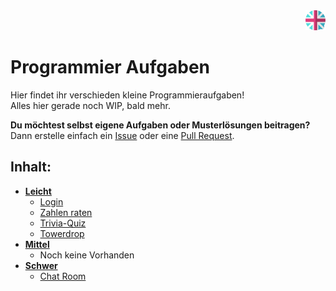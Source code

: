 <div align="right"><a href="README_EN.md"><img src=".assets/img/lang_en.png" height="32"/></a></div>

# Programmier Aufgaben
  
Hier findet ihr verschieden kleine Programmieraufgaben!  
Alles hier gerade noch WIP, bald mehr.  

**Du möchtest selbst eigene Aufgaben oder Musterlösungen beitragen?**  
Dann erstelle einfach ein [Issue](https://github.com/dev-schueppchen/programmier-aufgaben/issues/new) oder eine [Pull Request](https://github.com/dev-schueppchen/programmier-aufgaben/pulls).


## Inhalt:
- [**Leicht**](aufgaben-leicht)
  - [Login](aufgaben-leicht/aufgabe01)
  - [Zahlen raten](aufgaben-leicht/aufgabe02)
  - [Trivia-Quiz](aufgaben-leicht/aufgabe03)
  - [Towerdrop](aufgaben-leicht/aufgabe04)
- [**Mittel**](aufgaben-mittel/)
  - Noch keine Vorhanden
- [**Schwer**](aufgaben-schwer/)
  - [Chat Room](aufgaben-schwer/aufgabe01)
